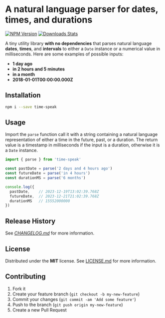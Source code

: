 # A natural language parser for dates, times, and durations

[![NPM Version][npm-image]][npm-url]
[![Downloads Stats][npm-downloads]][npm-url]

A tiny utility library **with no dependencies** that parses natural language
**dates**, **times**, and **intervals** to either a `Date` instance or a
numerical value in milliseconds. Here are some examples of possible inputs:

- **1 day ago**
- **in 2 hours and 5 minutes**
- **in a month**
- **2018-01-01T00:00:00.000Z**

## Installation

```bash
npm i --save time-speak
```

## Usage

Import the `parse` function call it with a string containing a natural language
representation of either a time in the future, past, or a duration. The return
value is a timestamp in milliseconds if the input is a duration, otherwise it
is a `Date` instance.

```js
import { parse } from 'time-speak'

const pastDate = parse('2 days and 4 hours ago')
const futureDate = parse('in 4 hours')
const durationMS = parse('6 months')

console.log({
  pastDate,    // 2023-12-19T13:02:39.768Z
  futureDate,  // 2023-12-21T21:02:39.768Z
  durationMS   // 15552000000
})
```

## Release History

See _[CHANGELOG.md](./CHANGELOG.md)_ for more information.

## License

Distributed under the **MIT** license. See [LICENSE.md](./LICENSE.md) for more
information.

## Contributing

1. Fork it
2. Create your feature branch (`git checkout -b my-new-feature`)
3. Commit your changes (`git commit -am 'Add some feature'`)
4. Push to the branch (`git push origin my-new-feature`)
5. Create a new Pull Request

[npm-image]: https://img.shields.io/npm/v/time-speak.svg?style=flat-square
[npm-url]: https://npmjs.org/package/time-speak
[npm-downloads]: https://img.shields.io/npm/dm/time-speak.svg?style=flat-square
